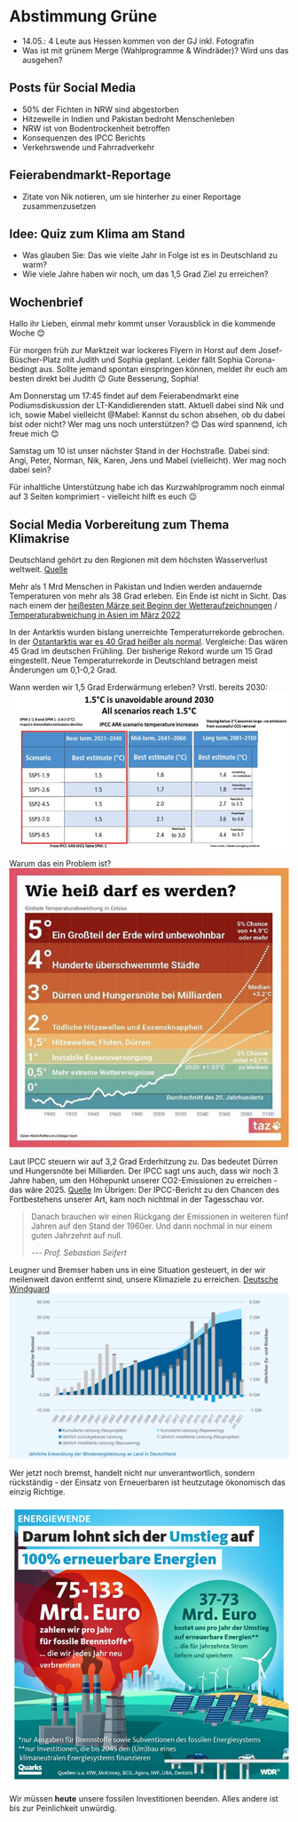 # Abstimmung Grüne

- 14.05.: 4 Leute aus Hessen kommen von der GJ inkl. Fotografin
- Was ist mit grünem Merge (Wahlprogramme & Windräder)? Wird uns das ausgehen?

## Posts für Social Media

- 50% der Fichten in NRW sind abgestorben
- Hitzewelle in Indien und Pakistan bedroht Menschenleben
- NRW ist von Bodentrockenheit betroffen
- Konsequenzen des IPCC Berichts
- Verkehrswende und Fahrradverkehr

## Feierabendmarkt-Reportage

- Zitate von Nik notieren, um sie hinterher zu einer Reportage zusammenzusetzen

## Idee: Quiz zum Klima am Stand

- Was glauben Sie: Das wie vielte Jahr in Folge ist es in Deutschland zu warm?
- Wie viele Jahre haben wir noch, um das 1,5 Grad Ziel zu erreichen?

## Wochenbrief

Hallo ihr Lieben,
einmal mehr kommt unser Vorausblick in die kommende Woche 😊

Für morgen früh zur Marktzeit war lockeres Flyern in Horst auf dem Josef-Büscher-Platz mit Judith und Sophia geplant. Leider fällt Sophia Corona-bedingt aus. Sollte jemand spontan einspringen können, meldet ihr euch am besten direkt bei Judith 😉 Gute Besserung, Sophia!

Am Donnerstag um 17:45 findet auf dem Feierabendmarkt eine Podiumsdiskussion der LT-Kandidierenden statt. Aktuell dabei sind Nik und ich, sowie Mabel vielleicht @Mabel: Kannst du schon absehen, ob du dabei bist oder nicht? Wer mag uns noch unterstützen? 😊 Das wird spannend, ich freue mich 😊

Samstag um 10 ist unser nächster Stand in der Hochstraße. Dabei sind: Angi, Peter, Norman, Nik, Karen, Jens und Mabel (vielleicht). Wer mag noch dabei sein?

Für inhaltliche Unterstützung habe ich das Kurzwahlprogramm noch einmal auf 3 Seiten komprimiert - vielleicht hilft es euch 😉

## Social Media Vorbereitung zum Thema Klimakrise

Deutschland gehört zu den Regionen mit dem höchsten Wasserverlust weltweit.
[Quelle](https://www.nationalgeographic.de/umwelt/2022/03/hydrologen-warnen-deutschland-trocknet-aus)

Mehr als 1 Mrd Menschen in Pakistan und Indien werden andauernde Temperaturen von mehr als 38 Grad erleben. Ein Ende ist nicht in Sicht. Das nach einem der [heißesten Märze seit Beginn der Wetteraufzeichnungen](https://twitter.com/US_Stormwatch/status/1518286845863690240?s=20&t=p1ucFWg70ryrB-RkeEmL3g#) / [Temperaturabweichung in Asien im März 2022](https://www.dwd.de/DE/wetter/thema_des_tages/2022/4/25.html)

In der Antarktis wurden bislang unerreichte Temperaturrekorde gebrochen. In der [Ostantarktis war es 40 Grad heißer als normal](https://taz.de/Hohe-Temperaturen-in-der-Antarktis/!5844088/). Vergleiche: Das wären 45 Grad im deutschen Frühling. Der bisherige Rekord wurde um 15 Grad eingestellt. Neue Temperaturrekorde in Deutschland betragen meist Änderungen um 0,1-0,2 Grad.

Wann werden wir 1,5 Grad Erderwärmung erleben? Vrstl. bereits 2030: ![](../Assets/Pasted%20image%2020220426223252.png)

Warum das ein Problem ist?
![](../Assets/Pasted%20image%2020220414231224.png)

Laut IPCC steuern wir auf 3,2 Grad Erderhitzung zu. Das bedeutet Dürren und Hungersnöte bei Milliarden. Der IPCC sagt uns auch, dass wir noch 3 Jahre haben, um den Höhepunkt unserer CO2-Emissionen zu erreichen - das wäre 2025. [Quelle](https://twitter.com/sci_ffert/status/1518125215078887424?s=20&t=p1ucFWg70ryrB-RkeEmL3g) Im Übrigen: Der IPCC-Bericht zu den Chancen des Fortbestehens unserer Art, kam noch nichtmal in der Tagesschau vor.

> Danach brauchen wir einen Rückgang der Emissionen in weiteren fünf Jahren auf den Stand der 1960er. Und dann nochmal in nur einem guten Jahrzehnt auf null.
>
> --- <cite>Prof. Sebastian Seifert</cite>

Leugner und Bremser haben uns in eine Situation gesteuert, in der wir meilenweit davon entfernt sind, unsere Klimaziele zu erreichen. [Deutsche Windguard](https://www.wind-energie.de/fileadmin/redaktion/dokumente/pressemitteilungen/2021/Factsheet_PK_Ausbauzahlen_1._HJ_2021.pdf)
![](../Assets/Pasted%20image%2020220426231144.png)

Wer jetzt noch bremst, handelt nicht nur unverantwortlich, sondern rückständig - der Einsatz von Erneuerbaren ist heutzutage ökonomisch das einzig Richtige.

![](../Assets/Pasted%20image%2020220426223800.png)

Wir müssen **heute** unsere fossilen Investitionen beenden. Alles andere ist bis zur Peinlichkeit unwürdig.
